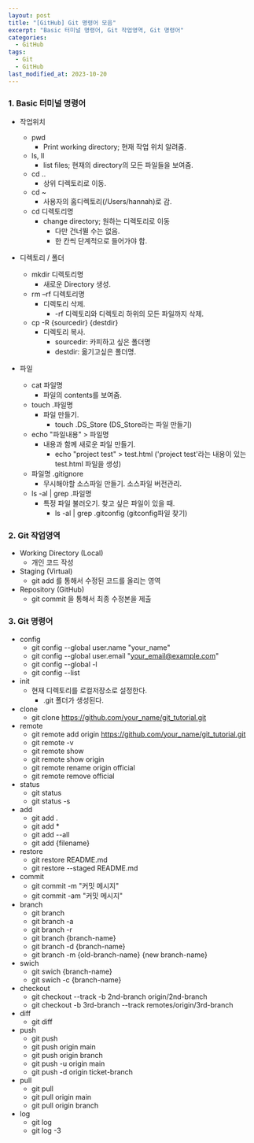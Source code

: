 ```yaml
---
layout: post
title: "[GitHub] Git 명령어 모음"
excerpt: "Basic 터미널 명령어, Git 작업영역, Git 명령어"
categories:
  - GitHub
tags:
  - Git
  - GitHub
last_modified_at: 2023-10-20
---
```


### 1. Basic 터미널 명령어

* 작업위치
  - pwd
    + Print working directory; 현재 작업 위치 알려줌.
  - ls, ll
    + list files; 현재의 directory의 모든 파일들을 보여줌.
  - cd ..
    + 상위 디렉토리로 이동.
  - cd ~
    + 사용자의 홈디렉토리(/Users/hannah)로 감.
  - cd 디렉토리명
    + change directory; 원하는 디렉토리로 이동
      + 다만 건너뛸 수는 없음.
      + 한 칸씩 단계적으로 들어가야 함.

* 디렉토리 / 폴더
  - mkdir 디렉토리명
    + 새로운 Directory 생성.
  - rm –rf 디렉토리명
    + 디렉토리 삭제.
      + -rf 디렉토리와 디렉토리 하위의 모든 파일까지 삭제.
  - cp -R {sourcedir} {destdir}
    + 디렉토리 복사.
      + sourcedir: 카피하고 싶은 폴더명
      + destdir: 옮기고싶은 폴더명.

* 파일
  - cat 파일명
    + 파일의 contents를 보여줌.
  - touch .파일명
    + 파일 만들기.
      + touch .DS_Store (DS_Store라는 파일 만들기)
  - echo "파일내용" > 파일명
    + 내용과 함께 새로운 파일 만들기.
      + echo "project test" > test.html ('project test'라는 내용이 있는 test.html 파일을 생성)
  - 파일명 .gitignore
    + 무시해야할 소스파일 만들기. 소스파일 버전관리.
  - ls -al \| grep .파일명
    + 특정 파일 불러오기. 찾고 싶은 파일이 있을 때.
      + ls -al \| grep .gitconfig (gitconfig파일 찾기)

### 2. Git 작업영역

* Working Directory (Local)
  - 개인 코드 작성
* Staging (Virtual)
  - git add 를 통해서 수정된 코드를 올리는 영역
* Repository (GitHub)
  - git commit 을 통해서 최종 수정본을 제출

### 3. Git 명령어

* config
  - git config --global user.name "your_name"
  - git config --global user.email "your_email@example.com"
  - git config --global -l
  - git config --list
* init
  - 현재 디렉토리를 로컬저장소로 설정한다.
    + .git 폴더가 생성된다.
* clone
  - git clone https://github.com/your_name/git_tutorial.git
* remote
  - git remote add origin https://github.com/your_name/git_tutorial.git
  - git remote -v
  - git remote show
  - git remote show origin
  - git remote rename origin official
  - git remote remove official
* status
  - git status
  - git status -s
* add
  - git add .
  - git add *
  - git add --all
  - git add {filename}
* restore
  - git restore README.md
  - git restore --staged README.md
* commit
  - git commit -m "커밋 메시지"
  - git commit -am "커밋 메시지"
* branch
  - git branch
  - git branch -a
  - git branch -r
  - git branch {branch-name}
  - git branch -d {branch-name}
  - git branch -m {old-branch-name} {new branch-name}
* swich
  - git swich {branch-name}
  - git swich -c {branch-name}
* checkout
  - git checkout --track -b 2nd-branch origin/2nd-branch
  - git checkout -b 3rd-branch --track remotes/origin/3rd-branch
* diff
  - git diff
* push
  - git push
  - git push origin main
  - git push origin branch
  - git push -u origin main
  - git push -d origin ticket-branch
* pull
  - git pull
  - git pull origin main
  - git pull origin branch
* log
  - git log
  - git log -3
